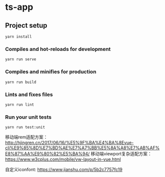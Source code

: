 # ts-app

## Project setup
```
yarn install
```

### Compiles and hot-reloads for development
```
yarn run serve
```

### Compiles and minifies for production
```
yarn run build
```

### Lints and fixes files
```
yarn run lint
```

### Run your unit tests
```
yarn run test:unit
```

移动端rem适配方案：
http://hjingren.cn/2017/06/16/%E5%9F%BA%E4%BA%8Evue-cli%E9%85%8D%E7%BD%AE%E7%A7%BB%E5%8A%A8%E7%AB%AF%E8%87%AA%E9%80%82%E5%BA%94/
移动端viewport复杂适配方案：
https://www.w3cplus.com/mobile/vw-layout-in-vue.html


自定义iconfont: https://www.jianshu.com/p/5b2c7757fc19
